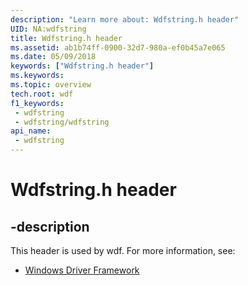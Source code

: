 ```yaml
---
description: "Learn more about: Wdfstring.h header"
UID: NA:wdfstring
title: Wdfstring.h header
ms.assetid: ab1b74ff-0900-32d7-980a-ef0b45a7e065
ms.date: 05/09/2018
keywords: ["Wdfstring.h header"]
ms.keywords: 
ms.topic: overview
tech.root: wdf
f1_keywords:
 - wdfstring
 - wdfstring/wdfstring
api_name:
 - wdfstring
---
```


# Wdfstring.h header


## -description

This header is used by wdf. For more information, see:

- [Windows Driver Framework](../_wdf/index.md)

